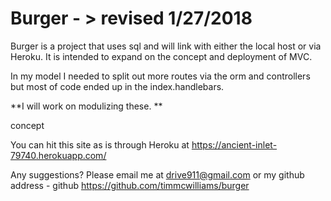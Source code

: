 # Burger - > revised 1/27/2018

Burger is a project that uses sql and will link with either the local host or via Heroku.  It is intended to expand on the concept and deployment of MVC. 

In my model I needed to split out more routes via the orm and controllers but most of code ended up in the index.handlebars. 

**I will work on modulizing these. **

concept

You can hit this site as is through Heroku at https://ancient-inlet-79740.herokuapp.com/

Any suggestions? Please email me at drive911@gmail.com or my github address - github https://github.com/timmcwilliams/burger


